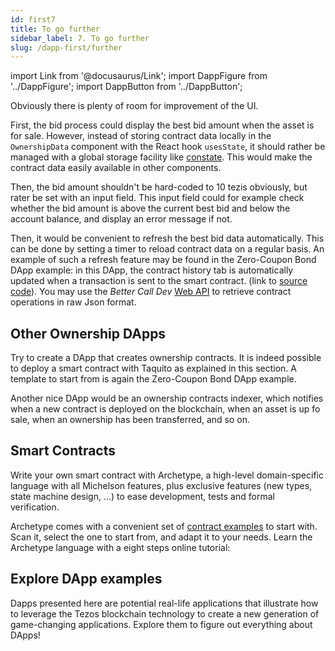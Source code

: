 ```yaml
---
id: first7
title: To go further
sidebar_label: 7. To go further
slug: /dapp-first/further
---
```

import Link from '@docusaurus/Link';
import DappFigure from '../DappFigure';
import DappButton from '../DappButton';

<DappFigure img="rocket.svg" width='30%' />

Obviously there is plenty of room for improvement of the UI.

First, the bid process could display the <Link to='/docs/dapp-first/contract#storage'> best bid</Link> amount when the asset is for sale. However, instead of storing contract data locally in the `OwnershipData` component with the React hook `usesState`, it should rather be managed with a global storage facility like <a href='https://www.npmjs.com/package/constate' target='_blank'>constate</a>. This would make the contract data easily available in other components.

Then, the bid amount shouldn't be hard-coded to 10 tezis obviously, but rater be set with an input field. This input field could for example check whether the bid amount is above the current best bid and below the account balance, and display an error message if not.

Then, it would be convenient to refresh the best bid data automatically. This can be done by setting a timer to reload contract data on a regular basis. An example of such a refresh feature may be found in the <Link to='/docs/dapp-zcb/'>Zero-Coupon Bond</Link> DApp example: in this DApp, the contract history tab is automatically updated when a transaction is sent to the smart contract. (link to <a href='https://github.com/edukera/completium-dapp-zerocouponbond/blob/master/src/indexer.js' target='_blank'>source code</a>). You may use the *Better Call Dev* <a href='https://better-call.dev/docs#operation/get-contract-operations' target='_blank'>Web API</a> to retrieve contract operations in raw Json format.

## Other Ownership DApps

Try to create a DApp that creates ownership contracts. It is indeed possible to deploy a smart contract with Taquito as explained in this <Link to='/docs/dapp-tools/taquito#contract-origination'>section</Link>. A template to start from is again the <Link to='/docs/dapp-zcb/'>Zero-Coupon Bond</Link> DApp example.

Another nice DApp would be an ownership contracts indexer, which notifies when a new contract is deployed on the blockchain, when an asset is up fo sale, when an ownership has been transferred, and so on.

## Smart Contracts

Write your own smart contract with <Link to=''>Archetype</Link>, a high-level domain-specific language with all Michelson features, plus exclusive features (new types, state machine design, ...) to ease development, tests and formal verification.

Archetype comes with a convenient set of <a href='https://github.com/edukera/try-archetype#smart-contracts-base' target='_blank'>contract examples</a> to start with. Scan it, select the one to start from, and adapt it to your needs. Learn the Archetype language with a eight steps online tutorial:

<DappButton url="https://gitpod.io/#https://github.com/edukera/try-archetype" txt="try archetype"/>

## Explore DApp examples

Dapps presented <Link to='/dapps#dapp_examples'>here</Link> are potential real-life applications that illustrate how to leverage the Tezos blockchain technology to create a new generation of game-changing applications. Explore them to figure out everything about DApps!





